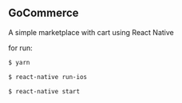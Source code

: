 ## GoCommerce

A simple marketplace with cart using React Native

for run:

```sh
$ yarn
```

```sh
$ react-native run-ios
```

```sh
$ react-native start
```
